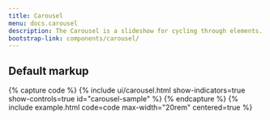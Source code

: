 ```yaml
---
title: Carousel
menu: docs.carousel
description: The Carousel is a slideshow for cycling through elements.
bootstrap-link: components/carousel/
---
```



## Default markup

{% capture code %}
{% include ui/carousel.html show-indicators=true show-controls=true id="carousel-sample" %}
{% endcapture %}
{% include example.html code=code max-width="20rem" centered=true %}
